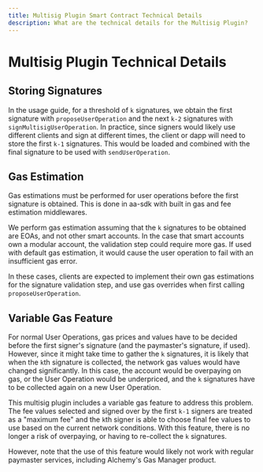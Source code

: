 ```yaml
---
title: Multisig Plugin Smart Contract Technical Details
description: What are the technical details for the Multisig Plugin?
---
```



# Multisig Plugin Technical Details

## Storing Signatures

In the usage guide, for a threshold of `k` signatures, we obtain the first signature with `proposeUserOperation` and the next `k-2` signatures with `signMultisigUserOperation`. In practice, since signers would likely use different clients and sign at different times, the client or dapp will need to store the first `k-1` signatures. This would be loaded and combined with the final signature to be used with `sendUserOperation`.

## Gas Estimation

Gas estimations must be performed for user operations before the first signature is obtained. This is done in aa-sdk with built in gas and fee estimation middlewares.

We perform gas estimation assuming that the `k` signatures to be obtained are EOAs, and not other smart accounts. In the case that smart accounts own a modular account, the validation step could require more gas. If used with default gas estimation, it would cause the user operation to fail with an insufficient gas error.

In these cases, clients are expected to implement their own gas estimations for the signature validation step, and use gas overrides when first calling `proposeUserOperation`.

## Variable Gas Feature

For normal User Operations, gas prices and values have to be decided before the first signer's signature (and the paymaster's signature, if used). However, since it might take time to gather the `k` signatures, it is likely that when the `k`th signature is collected, the network gas values would have changed significantly. In this case, the account would be overpaying on gas, or the User Operation would be underpriced, and the `k` signatures have to be collected again on a new User Operation.

This multisig plugin includes a variable gas feature to address this problem. The fee values selected and signed over by the first `k-1` signers are treated as a "maximum fee" and the `k`th signer is able to choose final fee values to use based on the current network conditions. With this feature, there is no longer a risk of overpaying, or having to re-collect the `k` signatures.

However, note that the use of this feature would likely not work with regular paymaster services, including Alchemy's Gas Manager product.

